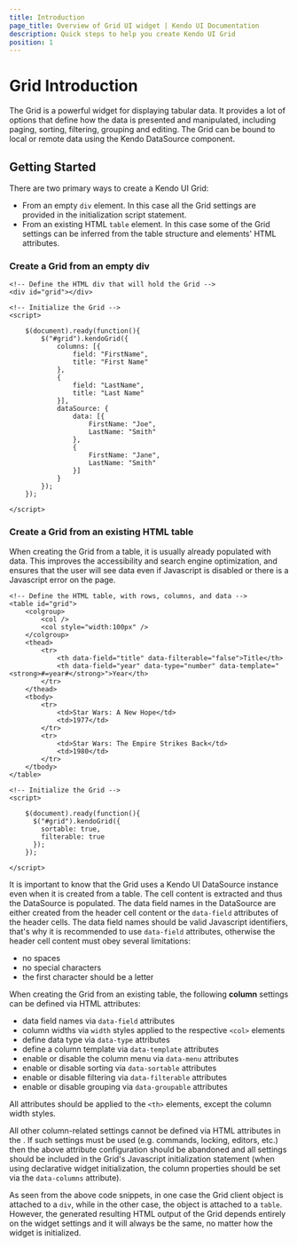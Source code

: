 ```yaml
---
title: Introduction
page_title: Overview of Grid UI widget | Kendo UI Documentation
description: Quick steps to help you create Kendo UI Grid
position: 1
---
```


# Grid Introduction

The Grid is a powerful widget for displaying tabular data. It provides a lot of options that define how the data is presented and manipulated,
including paging, sorting, filtering, grouping and editing. The Grid can be bound to local or remote data using the Kendo DataSource component.

## Getting Started

There are two primary ways to create a Kendo UI Grid:

* From an empty `div` element. In this case all the Grid settings are provided in the initialization script statement.
* From an existing HTML `table` element. In this case some of the Grid settings can be inferred from the table structure and elements' HTML attributes.

### Create a Grid from an empty div

    <!-- Define the HTML div that will hold the Grid -->
    <div id="grid"></div>

    <!-- Initialize the Grid -->
    <script>

        $(document).ready(function(){
            $("#grid").kendoGrid({
                columns: [{
                    field: "FirstName",
                    title: "First Name"
                },
                {
                    field: "LastName",
                    title: "Last Name"
                }],
                dataSource: {
                    data: [{
                        FirstName: "Joe",
                        LastName: "Smith"
                    },
                    {
                        FirstName: "Jane",
                        LastName: "Smith"
                    }]
                }
            });
        });

    </script>

### Create a Grid from an existing HTML table

When creating the Grid from a table, it is usually already populated with data. This improves the accessibility and search engine optimization,
and ensures that the user will see data even if Javascript is disabled or there is a Javascript error on the page.

    <!-- Define the HTML table, with rows, columns, and data -->
    <table id="grid">
        <colgroup>
            <col />
            <col style="width:100px" />
        </colgroup>
        <thead>
            <tr>
                <th data-field="title" data-filterable="false">Title</th>
                <th data-field="year" data-type="number" data-template="<strong>#=year#</strong>">Year</th>
            </tr>
        </thead>
        <tbody>
            <tr>
                <td>Star Wars: A New Hope</td>
                <td>1977</td>
            </tr>
            <tr>
                <td>Star Wars: The Empire Strikes Back</td>
                <td>1980</td>
            </tr>
        </tbody>
    </table>

    <!-- Initialize the Grid -->
    <script>

        $(document).ready(function(){
          $("#grid").kendoGrid({
            sortable: true,
            filterable: true
          });
        });

    </script>

It is important to know that the Grid uses a Kendo UI DataSource instance even when it is created from a table. The cell content is extracted and thus the DataSource is populated.
The data field names in the DataSource are either created from the header cell content or the `data-field` attributes of the header cells.
The data field names should be valid Javascript identifiers, that's why it is recommended to use `data-field` attributes, otherwise the header cell content must obey several limitations:

* no spaces
* no special characters
* the first character should be a letter

When creating the Grid from an existing table, the following **column** settings can be defined via HTML attributes:

* data field names via `data-field` attributes
* column widths via `width` styles applied to the respective `<col>` elements
* define data type via `data-type` attributes
* define a column template via `data-template` attributes
* enable or disable the column menu via `data-menu` attributes
* enable or disable sorting via `data-sortable` attributes
* enable or disable filtering via `data-filterable` attributes
* enable or disable grouping via `data-groupable` attributes

All attributes should be applied to the `<th>` elements, except the column width styles.

All other column-related settings cannot be defined via HTML attributes in the <table>. If such settings must be used (e.g. commands, locking, editors, etc.)
then the above attribute configuration should be abandoned and all settings should be included in the Grid's Javascript initialization statement
(when using declarative widget initialization, the column properties should be set via the `data-columns` attribute).

As seen from the above code snippets, in one case the Grid client object is attached to a `div`, while in the other case, the object is attached to a `table`.
However, the generated resulting HTML output of the Grid depends entirely on the widget settings and it will always be the same, no matter how the widget is initialized.
